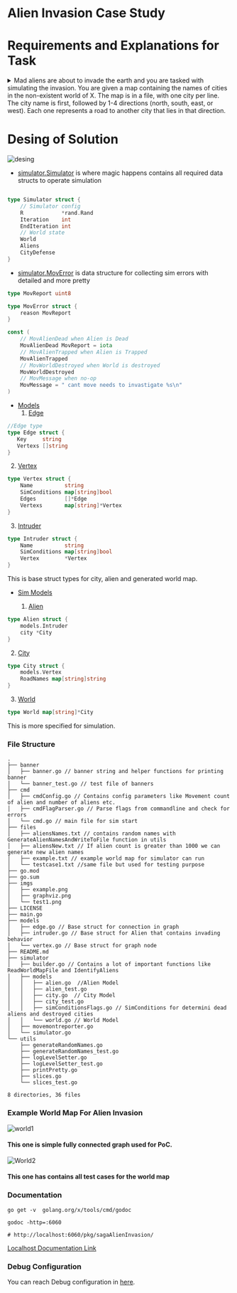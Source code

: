 # Alien Invasion Case Study

# Requirements and Explanations for Task
<details>
  <summary>Mad aliens are about to invade the earth and you are tasked with simulating the
invasion.
You are given a map containing the names of cities in the non-existent world of
X. The map is in a file, with one city per line. The city name is first,
followed by 1-4 directions (north, south, east, or west). Each one represents a
road to another city that lies in that direction.</summary>
  
For example:
Foo north=Bar west=Baz south=Qu-ux
Bar south=Foo west=Bee
The city and each of the pairs are separated by a single space, and the
directions are separated from their respective cities with an equals (=) sign.
You should create N aliens, where N is specified as a command-line argument.
These aliens start out at random places on the map, and wander around randomly,
following links. Each iteration, the aliens can travel in any of the directions
leading out of a city. In our example above, an alien that starts at Foo can go
north to Bar, west to Baz, or south to Qu-ux.
When two aliens end up in the same place, they fight, and in the process kill
each other and destroy the city. When a city is destroyed, it is removed from
the map, and so are any roads that lead into or out of it.
In our example above, if Bar were destroyed the map would now be something
like:
Foo west=Baz south=Qu-ux
Once a city is destroyed, aliens can no longer travel to or through it. This
may lead to aliens getting "trapped".
You should create a program that reads in the world map, creates N aliens, and
unleashes them. The program should run until all the aliens have been
destroyed, or each alien has moved at least 10,000 times. When two aliens
fight, print out a message like:
Bar has been destroyed by alien 10 and alien 34!
(If you want to give them names, you may, but it is not required.) Once the
program has finished, it should print out whatever is left of the world in the
same format as the input file.
Feel free to make assumptions (for example, that the city names will never
contain numeric characters), but please add comments or assertions describing
the assumptions you are making.
</details>

# Desing of Solution
![desing](imgs/graphviz.png)

* [simulator.Simulator](simulator/simulator.go) is where magic happens contains all required data structs to operate simulation
```go

type Simulator struct {
	// Simulator config
	R            *rand.Rand
	Iteration    int
	EndIteration int
	// World state
	World
	Aliens
	CityDefense
}
  ```
* [simulator.MovError](simulator/movemontreporter.go) is data structure for collecting sim errors with detailed and more pretty
```go
type MovReport uint8

type MovError struct {
	reason MovReport
}

const (
	// MovAlienDead when Alien is Dead
	MovAlienDead MovReport = iota
	// MovAlienTrapped when Alien is Trapped
	MovAlienTrapped
	// MovWorldDestroyed when World is destroyed
	MovWorldDestroyed
	// MovMessage when no-op
	MovMessage = " cant move needs to invastigate %s\n"
)

```
* [Models](models/)
  1. [Edge](models/edge.go)
 ```go
//Edge type
type Edge struct {
	Key     string
	Vertexs []string
}
```
  2. [Vertex](models/vertex.go)
```go
type Vertex struct {
	Name          string
	SimConditions map[string]bool
	Edges         []*Edge
	Vertexs       map[string]*Vertex
}

```
  3. [Intruder](models/intruder.go)
```go
type Intruder struct {
	Name          string
	SimConditions map[string]bool
	Vertex        *Vertex
}

```
This is base struct types for city, alien and generated world map.

* [Sim Models](simulator/)
  
  1. [Alien](simulator/models/alien.go)
```go
type Alien struct {
	models.Intruder
	city *City
}
```
  2. [City](simulator/models/city.go)
```go
type City struct {
	models.Vertex
	RoadNames map[string]string
}
```
  3. [World](simulator/models/world.go)
```go
type World map[string]*City
```

This is more specified for simulation.
### File Structure
```
.
├── banner
│   ├── banner.go // banner string and helper functions for printing banner
│   └── banner_test.go // test file of banners
├── cmd
│   ├── cmdConfig.go // Contains config parameters like Movement count of alien and number of aliens etc.
│   ├── cmdFlagParser.go // Parse flags from commandline and check for errors
│   └── cmd.go // main file for sim start
├── files
│   ├── aliensNames.txt // contains random names with GenerateAlienNamesAndWriteToFile function in utils
│   ├── aliensNew.txt // If alien count is greater than 1000 we can generate new alien names
│   ├── example.txt // example world map for simulator can run
│   └── testcase1.txt //same file but used for testing purpose
├── go.mod
├── go.sum
├── imgs
│   ├── example.png
│   ├── graphviz.png
│   └── test1.png
├── LICENSE
├── main.go
├── models
│   ├── edge.go // Base struct for connection in graph 
│   ├── intruder.go // Base struct for Alien that contains invading behavior
│   └── vertex.go // Base struct for graph node
├── README.md
├── simulator
│   ├── builder.go // Contains a lot of important functions like ReadWorldMapFile and IdentifyAliens
│   ├── models
│   │   ├── alien.go  //Alien Model
│   │   ├── alien_test.go
│   │   ├── city.go  // City Model
│   │   ├── city_test.go
│   │   ├── simConditionsFlags.go // SimConditions for determini dead aliens and destroyed cities
│   │   └── world.go // World Model
│   ├── movemontreporter.go
│   └── simulator.go
└── utils
    ├── generateRandomNames.go
    ├── generateRandomNames_test.go
    ├── logLevelSetter.go
    ├── logLevelSetter_test.go
    ├── printPretty.go
    ├── slices.go
    └── slices_test.go

8 directories, 36 files
```
### Example World Map For Alien Invasion

![world1](imgs/test1.png)

#### This one is simple fully connected graph used for PoC.

![World2](imgs/example.png)

#### This one has contains all test cases for the world map

### Documentation

```
go get -v  golang.org/x/tools/cmd/godoc

godoc -http=:6060

# http://localhost:6060/pkg/sagaAlienInvasion/
```
[Localhost Documentation Link](http://localhost:6060/pkg/sagaAlienInvasion/)

### Debug Configuration

You can reach Debug configuration in [here](.vscode/launch.json). 